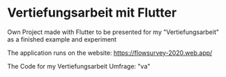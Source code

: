 # Vertiefungsarbeit mit Flutter
Own Project made with Flutter to be presented for my "Vertiefungsarbeit" as a finished example and experiment

The application runs on the website: https://flowsurvey-2020.web.app/

The Code for my Vertiefungsarbeit Umfrage: "va"
